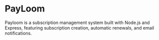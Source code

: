 # PayLoom
Payloom is a subscription management system built with Node.js and Express, featuring subscription creation, automatic renewals, and email notifications.
